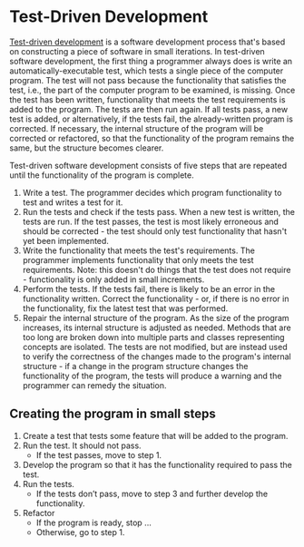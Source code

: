 # Test-Driven Development

[Test-driven development](https://en.wikipedia.org/wiki/Test-driven_development) is a software development process that's based on constructing a piece of software in small iterations. In test-driven software development, the first thing a programmer always does is write an automatically-executable test, which tests a single piece of the computer program.
The test will not pass because the functionality that satisfies the test, i.e., the part of the computer program to be examined, is missing. Once the test has been written, functionality that meets the test requirements is added to the program. The tests are then run again. If all tests pass, a new test is added, or alternatively, if the tests fail, the already-written program is corrected. If necessary, the internal structure of the program will be corrected or refactored, so that the functionality of the program remains the same, but the structure becomes clearer.

Test-driven software development consists of five steps that are repeated until the functionality of the program is complete.

1. Write a test. The programmer decides which program functionality to test and writes a test for it.
2. Run the tests and check if the tests pass. When a new test is written, the tests are run. If the test passes, the test is most likely erroneous and should be corrected - the test should only test functionality that hasn't yet been implemented.
3. Write the functionality that meets the test's requirements. The programmer implements functionality that only meets the test requirements. Note: this doesn't do things that the test does not require - functionality is only added in small increments.
4. Perform the tests. If the tests fail, there is likely to be an error in the functionality written. Correct the functionality - or, if there is no error in the functionality, fix the latest test that was performed.
5. Repair the internal structure of the program. As the size of the program increases, its internal structure is adjusted as needed. Methods that are too long are broken down into multiple parts and classes representing concepts are isolated. The tests are not modified, but are instead used to verify the correctness of the changes made to the program's internal structure - if a change in the program structure changes the functionality of the program, the tests will produce a warning and the programmer can remedy the situation.

## Creating the program in small steps

1. Create a test that tests some feature that will be added to the program.
2. Run the test. It should not pass.
   - If the test passes, move to step 1.
3. Develop the program so that it has the functionality required to pass the test.
4. Run the tests.
   - If the tests don’t pass, move to step 3 and further develop the functionality.
5. Refactor
   - If the program is ready, stop ...
   - Otherwise, go to step 1.